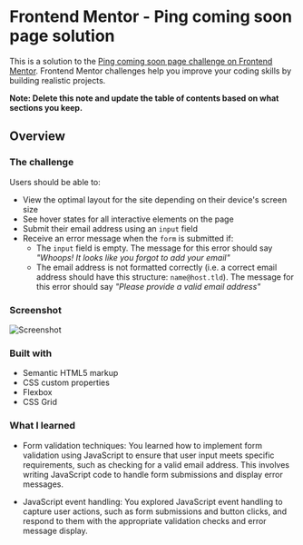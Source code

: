 # Frontend Mentor - Ping coming soon page solution

This is a solution to the [Ping coming soon page challenge on Frontend Mentor](https://www.frontendmentor.io/challenges/ping-single-column-coming-soon-page-5cadd051fec04111f7b848da). Frontend Mentor challenges help you improve your coding skills by building realistic projects.

**Note: Delete this note and update the table of contents based on what sections you keep.**

## Overview

### The challenge

Users should be able to:

- View the optimal layout for the site depending on their device's screen size
- See hover states for all interactive elements on the page
- Submit their email address using an `input` field
- Receive an error message when the `form` is submitted if:
  - The `input` field is empty. The message for this error should say *"Whoops! It looks like you forgot to add your email"*
  - The email address is not formatted correctly (i.e. a correct email address should have this structure: `name@host.tld`). The message for this error should say *"Please provide a valid email address"*

### Screenshot

![Screenshot](./images/Screenshot.png)

### Built with

- Semantic HTML5 markup
- CSS custom properties
- Flexbox
- CSS Grid

### What I learned

- Form validation techniques: You learned how to implement form validation using JavaScript to ensure that user input meets specific requirements, such as checking for a valid email address. This involves writing JavaScript code to handle form submissions and display error messages.

- JavaScript event handling: You explored JavaScript event handling to capture user actions, such as form submissions and button clicks, and respond to them with the appropriate validation checks and error message display.
